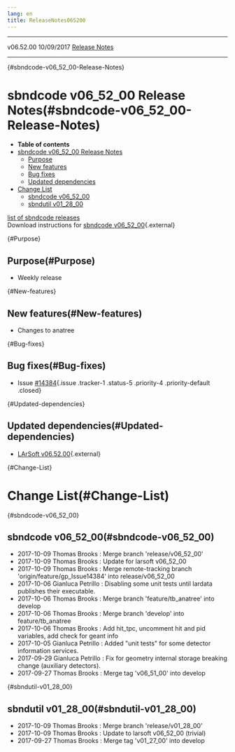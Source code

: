 ```yaml
---
lang: en
title: ReleaseNotes065200
---
```


  ----------- ------------ -- -- ------------------------------------------------------
  v06.52.00   10/09/2017         [Release Notes](ReleaseNotes065200.html)
  ----------- ------------ -- -- ------------------------------------------------------

{#sbndcode-v06_52_00-Release-Notes}

sbndcode v06\_52\_00 Release Notes(#sbndcode-v06_52_00-Release-Notes)
======================================================================================

-   **Table of contents**
-   [sbndcode v06\_52\_00 Release
    Notes](#sbndcode-v06_52_00-Release-Notes)
    -   [Purpose](#Purpose)
    -   [New features](#New-features)
    -   [Bug fixes](#Bug-fixes)
    -   [Updated dependencies](#Updated-dependencies)
-   [Change List](#Change-List)
    -   [sbndcode v06\_52\_00](#sbndcode-v06_52_00)
    -   [sbndutil v01\_28\_00](#sbndutil-v01_28_00)

[list of sbndcode
releases](List_of_SBND_code_releases.html)\
Download instructions for [sbndcode
v06\_52\_00](http://scisoft.fnal.gov/scisoft/bundles/sbnd/v06_52_00/sbndcode-v06_52_00.html){.external}

{#Purpose}

Purpose(#Purpose)
----------------------------------

-   Weekly release

{#New-features}

New features(#New-features)
--------------------------------------------

-   Changes to anatree

{#Bug-fixes}

Bug fixes(#Bug-fixes)
--------------------------------------

-   Issue
    [\#14384](/redmine/issues/14384 "Bug: Copy of the Geometry object does not behave as the original one (Closed)"){.issue
    .tracker-1 .status-5 .priority-4 .priority-default .closed}

{#Updated-dependencies}

Updated dependencies(#Updated-dependencies)
------------------------------------------------------------

-   [LArSoft
    v06.52.00](https://cdcvs.fnal.gov/redmine/projects/larsoft/wiki/ReleaseNotes065200){.external}

{#Change-List}

Change List(#Change-List)
==========================================

{#sbndcode-v06_52_00}

sbndcode v06\_52\_00(#sbndcode-v06_52_00)
----------------------------------------------------------

-   2017-10-09 Thomas Brooks : Merge branch \'release/v06\_52\_00\'
-   2017-10-09 Thomas Brooks : Update for larsoft v06\_52\_00
-   2017-10-09 Thomas Brooks : Merge remote-tracking branch
    \'origin/feature/gp\_Issue14384\' into release/v06\_52\_00
-   2017-10-06 Gianluca Petrillo : Disabling some unit tests until
    lardata publishes their executable.
-   2017-10-06 Thomas Brooks : Merge branch \'feature/tb\_anatree\' into
    develop
-   2017-10-06 Thomas Brooks : Merge branch \'develop\' into
    feature/tb\_anatree
-   2017-10-06 Thomas Brooks : Add hit\_tpc, uncomment hit and pid
    variables, add check for geant info
-   2017-10-05 Gianluca Petrillo : Added \"unit tests\" for some
    detector information services.
-   2017-09-29 Gianluca Petrillo : Fix for geometry internal storage
    breaking change (auxiliary detectors).
-   2017-09-27 Thomas Brooks : Merge tag \'v06\_51\_00\' into develop

{#sbndutil-v01_28_00}

sbndutil v01\_28\_00(#sbndutil-v01_28_00)
----------------------------------------------------------

-   2017-10-09 Thomas Brooks : Merge branch \'release/v01\_28\_00\'
-   2017-10-09 Thomas Brooks : Update to larsoft v06\_52\_00 (trivial)
-   2017-09-27 Thomas Brooks : Merge tag \'v01\_27\_00\' into develop
